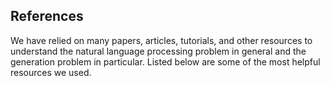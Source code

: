 ## References
We have relied on many papers, articles, tutorials, and other resources to understand the natural language processing problem in general and the generation problem in particular. Listed below are some of the most helpful resources we used.
